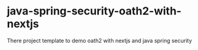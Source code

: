 # java-spring-security-oath2-with-nextjs
There project template to demo oath2 with nextjs and java spring security
